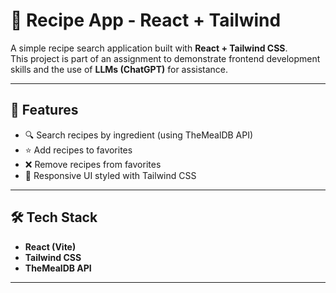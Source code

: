 # 🍲 Recipe App - React + Tailwind

A simple recipe search application built with **React + Tailwind CSS**.  
This project is part of an assignment to demonstrate frontend development skills and the use of **LLMs (ChatGPT)** for assistance.

---

## 🚀 Features

- 🔍 Search recipes by ingredient (using TheMealDB API)
- ⭐ Add recipes to favorites
- ❌ Remove recipes from favorites
- 🎨 Responsive UI styled with Tailwind CSS

---

## 🛠️ Tech Stack

- **React (Vite)**
- **Tailwind CSS**
- **TheMealDB API**

---

